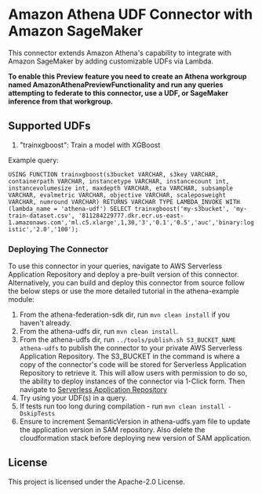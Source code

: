 # Amazon Athena UDF Connector with Amazon SageMaker

This connector extends Amazon Athena's capability to integrate with Amazon SageMaker by adding customizable UDFs via Lambda.

**To enable this Preview feature you need to create an Athena workgroup named AmazonAthenaPreviewFunctionality and run any queries attempting to federate to this connector, use a UDF, or SageMaker inference from that workgroup.**

## Supported UDFs

1. "trainxgboost": Train a model with XGBoost

Example query:

`USING FUNCTION trainxgboost(s3bucket VARCHAR, s3key VARCHAR, containerpath VARCHAR, instancetype VARCHAR, instancecount int, instancevolumesize int, maxdepth VARCHAR, eta VARCHAR, subsample VARCHAR, evalmetric VARCHAR, objective VARCHAR, scaleposweight VARCHAR, numround VARCHAR) RETURNS VARCHAR TYPE LAMBDA_INVOKE WITH (lambda_name = 'athena-udf') SELECT trainxgboost('my-s3bucket', 'my-train-dataset.csv', '811284229777.dkr.ecr.us-east-1.amazonaws.com','ml.c5.xlarge',1,30,'3','0.1','0.5','auc','binary:logistic','2.0','100');`


### Deploying The Connector

To use this connector in your queries, navigate to AWS Serverless Application Repository and deploy a pre-built version of this connector. Alternatively, you can build and deploy this connector from source follow the below steps or use the more detailed tutorial in the athena-example module:

1. From the athena-federation-sdk dir, run `mvn clean install` if you haven't already.
2. From the athena-udfs dir, run `mvn clean install`.
3. From the athena-udfs dir, run  `../tools/publish.sh S3_BUCKET_NAME athena-udfs` to publish the connector to your private AWS Serverless Application Repository. The S3_BUCKET in the command is where a copy of the connector's code will be stored for Serverless Application Repository to retrieve it. This will allow users with permission to do so, the ability to deploy instances of the connector via 1-Click form. Then navigate to [Serverless Application Repository](https://aws.amazon.com/serverless/serverlessrepo)
4. Try using your UDF(s) in a query.
5. If tests run too long during compilation - run `mvn clean install -DskipTests`
6. Ensure to increment SemanticVersion in athena-udfs.yam file to update the application version in SAM repository. Also delete the cloudformation stack before deploying new version of SAM application.
## License

This project is licensed under the Apache-2.0 License.